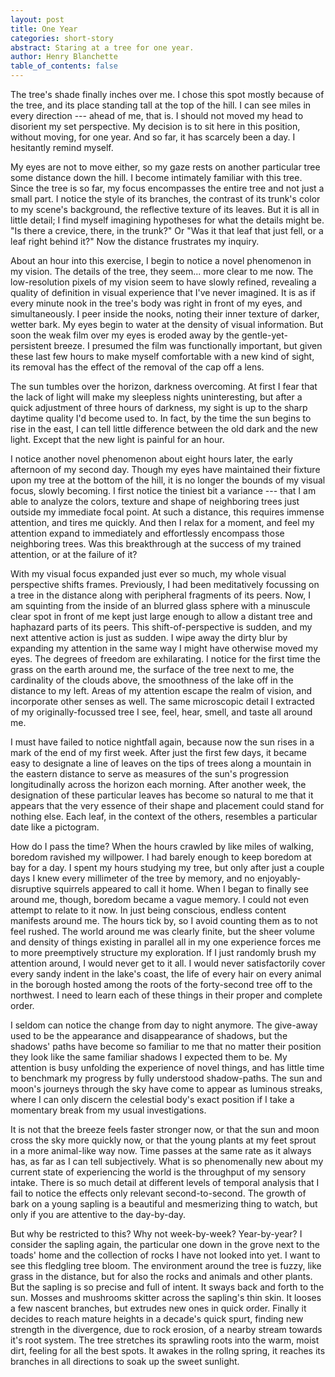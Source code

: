 ```yaml
---
layout: post
title: One Year
categories: short-story
abstract: Staring at a tree for one year.
author: Henry Blanchette
table_of_contents: false
---
```


The tree's shade finally inches over me. I chose this spot mostly because of the
tree, and its place standing tall at the top of the hill. I can see miles in
every direction --- ahead of me, that is. I should not moved my head to
disorient my set perspective. My decision is to sit here in this position,
without moving, for one year. And so far, it has scarcely been a day. I
hesitantly remind myself.

My eyes are not to move either, so my gaze rests on another particular tree some
distance down the hill. I become intimately familiar with this tree. Since the
tree is so far, my focus encompasses the entire tree and not just a small part.
I notice the style of its branches, the contrast of its trunk's color to my
scene's background, the reflective texture of its leaves. But it is all in
little detail; I find myself imagining hypotheses for what the details might be.
"Is there a crevice, there, in the trunk?" Or "Was it that leaf that just fell,
or a leaf right behind it?" Now the distance frustrates my inquiry.

About an hour into this exercise, I begin to notice a novel phenomenon in my
vision. The details of the tree, they seem... more clear to me now. The
low-resolution pixels of my vision seem to have slowly refined, revealing a
quality of definition in visual experience that I've never imagined. It is as if
every minute nook in the tree's body was right in front of my eyes, and
simultaneously. I peer inside the nooks, noting their inner texture of darker,
wetter bark. My eyes begin to water at the density of visual information. But
soon the weak film over my eyes is eroded away by the gentle-yet-persistent
breeze. I presumed the film was functionally important, but given these last few
hours to make myself comfortable with a new kind of sight, its removal has the
effect of the removal of the cap off a lens.

The sun tumbles over the horizon, darkness overcoming. At first I fear that the
lack of light will make my sleepless nights uninteresting, but after a quick
adjustment of three hours of darkness, my sight is up to the sharp daytime
quality I'd become used to. In fact, by the time the sun begins to rise in the
east, I can tell little difference between the old dark and the new light.
Except that the new light is painful for an hour.

I notice another novel phenomenon about eight hours later, the early afternoon
of my second day. Though my eyes have maintained their fixture upon my tree at
the bottom of the hill, it is no longer the bounds of my visual focus, slowly
becoming. I first notice the tiniest bit a variance --- that I am able to
analyze the colors, texture and shape of neighboring trees just outside my
immediate focal point. At such a distance, this requires immense attention, and
tires me quickly. And then I relax for a moment, and feel my attention expand to
immediately and effortlessly encompass those neighboring trees. Was this
breakthrough at the success of my trained attention, or at the failure of it?

With my visual focus expanded just ever so much, my whole visual perspective
shifts frames. Previously, I had been meditatively focussing on a tree in the
distance along with peripheral fragments of its peers. Now, I am squinting from
the inside of an blurred glass sphere with a minuscule clear spot in front of me
kept just large enough to allow a distant tree and haphazard parts of its peers.
This shift-of-perspective is sudden, and my next attentive action is just as
sudden. I wipe away the dirty blur by expanding my attention in the same way I
might have otherwise moved my eyes. The degrees of freedom are exhilarating. I
notice for the first time the grass on the earth around me, the surface of the
tree next to me, the cardinality of the clouds above, the smoothness of the lake
off in the distance to my left. Areas of my attention escape the realm of
vision, and incorporate other senses as well. The same microscopic detail I
extracted of my originally-focussed tree I see, feel, hear, smell, and taste all
around me.

I must have failed to notice nightfall again, because now the sun rises in a
mark of the end of my first week. After just the first few days, it became easy
to designate a line of leaves on the tips of trees along a mountain in the
eastern distance to serve as measures of the sun's progression longitudinally
across the horizon each morning. After another week, the designation of these
particular leaves has become so natural to me that it appears that the very
essence of their shape and placement could stand for nothing else. Each leaf, in
the context of the others, resembles a particular date like a pictogram.

How do I pass the time? When the hours crawled by like miles of walking, boredom
ravished my willpower. I had barely enough to keep boredom at bay for a day. I
spent my hours studying my tree, but only after just a couple days I knew every
millimeter of the tree by memory, and no enjoyably-disruptive squirrels appeared
to call it home. When I began to finally see around me, though, boredom became a
vague memory. I could not even attempt to relate to it now. In just being
conscious, endless content manifests around me. The hours tick by, so I avoid
counting them as to not feel rushed. The world around me was clearly finite, but
the sheer volume and density of things existing in parallel all in my one
experience forces me to more preemptively structure my exploration. If I just
randomly brush my attention around, I would never get to it all. I would never
satisfactorily cover every sandy indent in the lake's coast, the life of every
hair on every animal in the borough hosted among the roots of the forty-second
tree off to the northwest. I need to learn each of these things in their proper
and complete order.

I seldom can notice the change from day to night anymore. The give-away used to
be the appearance and disappearance of shadows, but the shadows' paths have
become so familiar to me that no matter their position they look like the same
familiar shadows I expected them to be. My attention is busy unfolding the
experience of novel things, and has little time to benchmark my progress by
fully understood shadow-paths. The sun and moon's journeys through the sky have
come to appear as luminous streaks, where I can only discern the celestial
body's exact position if I take a momentary break from my usual investigations.

It is not that the breeze feels faster stronger now, or that the sun and moon
cross the sky more quickly now, or that the young plants at my feet sprout in a
more animal-like way now. Time passes at the same rate as it always has, as far
as I can tell subjectively. What is so phenomenally new about my current state
of experiencing the world is the throughput of my sensory intake. There is so
much detail at different levels of temporal analysis that I fail to notice the
effects only relevant second-to-second. The growth of bark on a young sapling is
a beautiful and mesmerizing thing to watch, but only if you are attentive to the
day-by-day.

But why be restricted to this? Why not week-by-week? Year-by-year? I consider
the sapling again, the particular one down in the grove next to the toads' home
and the collection of rocks I have not looked into yet. I want to see this
fledgling tree bloom. The environment around the tree is fuzzy, like grass in
the distance, but for also the rocks and animals and other plants. But the
sapling is so precise and full of intent. It sways back and forth to the sun.
Mosses and mushrooms skitter across the sapling's thin skin. It looses a few
nascent branches, but extrudes new ones in quick order. Finally it decides to
reach mature heights in a decade's quick spurt, finding new strength in the
divergence, due to rock erosion, of a nearby stream towards it's root system.
The tree stretches its sprawling roots into the warm, moist dirt, feeling for
all the best spots. It awakes in the rollng spring, it reaches its branches in
all directions to soak up the sweet sunlight.
